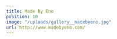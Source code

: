 ```yaml
---
title: Made By Eno
position: 10
image: "/uploads/gallery__madebyeno.jpg"
url: http://www.madebyeno.com/
---
```


